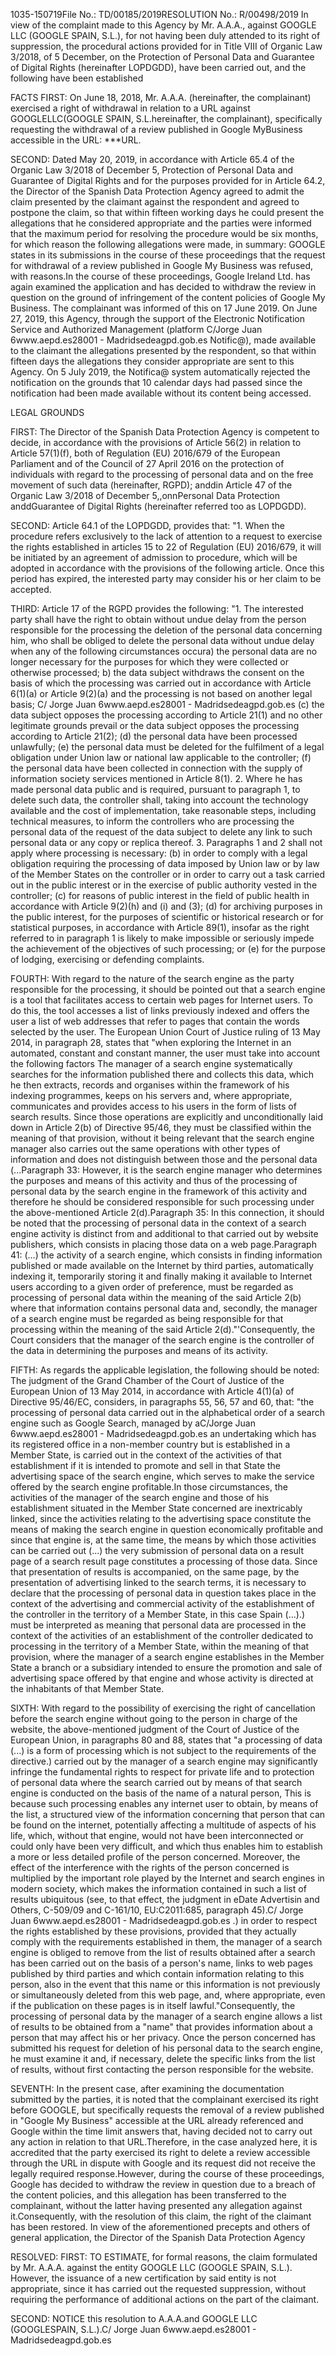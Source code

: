 1035-150719File No.: TD/00185/2019RESOLUTION No.: R/00498/2019 
In view of the complaint made to this Agency by Mr. A.A.A., against GOOGLE LLC (GOOGLE SPAIN, S.L.), for not having been duly attended to its right of suppression, the procedural actions provided for in Title VIII of Organic Law 3/2018, of 5 December, on the Protection of Personal Data and Guarantee of Digital Rights (hereinafter LOPDGDD), have been carried out, and the following have been established

FACTS
FIRST: On June 18, 2018, Mr. A.A.A.  (hereinafter, the complainant) exercised a right of withdrawal in relation to a URL against GOOGLELLC(GOOGLE SPAIN, S.L.hereinafter, the complainant), specifically requesting the withdrawal of a review published in Google MyBusiness accessible in the URL: \*\*\*URL.

SECOND: Dated May 20, 2019, in accordance with Article 65.4 of the Organic Law 3/2018 of December 5, Protection of Personal Data and Guarantee of Digital Rights and for the purposes provided for in Article 64.2, the Director of the Spanish Data Protection Agency agreed to admit the claim presented by the claimant against the respondent and agreed to postpone the claim, so that within fifteen working days he could present the allegations that he considered appropriate and the parties were informed that the maximum period for resolving the procedure would be six months, for which reason the following allegations were made, in summary:
GOOGLE states in its submissions in the course of these proceedings that the request for withdrawal of a review published in Google My Business was refused, with reasons.In the course of these proceedings, Google Ireland Ltd. has again examined the application and has decided to withdraw the review in question on the ground of infringement of the content policies of Google My Business. The complainant was informed of this on 17 June 2019. 
On June 27, 2019, this Agency, through the support of the Electronic Notification Service and Authorized Management (platform C/Jorge Juan 6www.aepd.es28001 - Madridsedeagpd.gob.es Notific@), made available to the claimant the allegations presented by the respondent, so that within fifteen days the allegations they consider appropriate are sent to this Agency. On 5 July 2019, the Notifica@ system automatically rejected the notification on the grounds that 10 calendar days had passed since the notification had been made available without its content being accessed.

LEGAL GROUNDS

FIRST: The Director of the Spanish Data Protection Agency is competent to decide, in accordance with the provisions of Article 56(2) in relation to Article 57(1)(f), both of Regulation (EU) 2016/679 of the European Parliament and of the Council of 27 April 2016 on the protection of individuals with regard to the processing of personal data and on the free movement of such data (hereinafter, RGPD); anddin Article 47 of the Organic Law 3/2018 of December 5,,onnPersonal Data Protection anddGuarantee of Digital Rights (hereinafter referred too as LOPDGDD).

SECOND: Article 64.1 of the LOPDGDD, provides that: "1. When the procedure refers exclusively to the lack of attention to a request to exercise the rights established in articles 15 to 22 of Regulation (EU) 2016/679, it will be initiated by an agreement of admission to procedure, which will be adopted in accordance with the provisions of the following article.   Once this period has expired, the interested party may consider his or her claim to be accepted.

THIRD: Article 17 of the RGPD provides the following: "1.  The interested party shall have the right to obtain without undue delay from the person responsible for the processing the deletion of the personal data concerning him, who shall be obliged to delete the personal data without undue delay when any of the following circumstances occura) the personal data are no longer necessary for the purposes for which they were collected or otherwise processed; b) the data subject withdraws the consent on the basis of which the processing was carried out in accordance with Article 6(1)(a) or Article 9(2)(a) and the processing is not based on another legal basis; C/ Jorge Juan 6www.aepd.es28001 - Madridsedeagpd.gob.es (c) the data subject opposes the processing according to Article 21(1) and no other legitimate grounds prevail or the data subject opposes the processing according to Article 21(2); (d) the personal data have been processed unlawfully; (e) the personal data must be deleted for the fulfilment of a legal obligation under Union law or national law applicable to the controller; (f) the personal data have been collected in connection with the supply of information society services mentioned in Article 8(1). 2. Where he has made personal data public and is required, pursuant to paragraph 1, to delete such data, the controller shall, taking into account the technology available and the cost of implementation, take reasonable steps, including technical measures, to inform the controllers who are processing the personal data of the request of the data subject to delete any link to such personal data or any copy or replica thereof. 3. Paragraphs 1 and 2 shall not apply where processing is necessary: (b) in order to comply with a legal obligation requiring the processing of data imposed by Union law or by law of the Member States on the controller or in order to carry out a task carried out in the public interest or in the exercise of public authority vested in the controller; (c) for reasons of public interest in the field of public health in accordance with Article 9(2)(h) and (i) and (3); (d) for archiving purposes in the public interest, for the purposes of scientific or historical research or for statistical purposes, in accordance with Article 89(1), insofar as the right referred to in paragraph 1 is likely to make impossible or seriously impede the achievement of the objectives of such processing; or (e) for the purpose of lodging, exercising or defending complaints.

FOURTH: With regard to the nature of the search engine as the party responsible for the processing, it should be pointed out that a search engine is a tool that facilitates access to certain web pages for Internet users. To do this, the tool accesses a list of links previously indexed and offers the user a list of web addresses that refer to pages that contain the words selected by the user. The European Union Court of Justice ruling of 13 May 2014, in paragraph 28, states that "when exploring the Internet in an automated, constant and constant manner, the user must take into account the following factors The manager of a search engine systematically searches for the information published there and collects this data, which he then extracts, records and organises within the framework of his indexing programmes, keeps on his servers and, where appropriate, communicates and provides access to his users in the form of lists of search results.   Since those operations are explicitly and unconditionally laid down in Article 2(b) of Directive 95/46, they must be classified within the meaning of that provision, without it being relevant that the search engine manager also carries out the same operations with other types of information and does not distinguish between those and the personal data (...Paragraph 33: However, it is the search engine manager who determines the purposes and means of this activity and thus of the processing of personal data by the search engine in the framework of this activity and therefore he should be considered responsible for such processing under the above-mentioned Article 2(d).Paragraph 35: In this connection, it should be noted that the processing of personal data in the context of a search engine activity is distinct from and additional to that carried out by website publishers, which consists in placing those data on a web page.Paragraph 41: (...) the activity of a search engine, which consists in finding information published or made available on the Internet by third parties, automatically indexing it, temporarily storing it and finally making it available to Internet users according to a given order of preference, must be regarded as processing of personal data within the meaning of the said Article 2(b) where that information contains personal data and, secondly, the manager of a search engine must be regarded as being responsible for that processing within the meaning of the said Article 2(d)."'Consequently, the Court considers that the manager of the search engine is the controller of the data in determining the purposes and means of its activity.

FIFTH: As regards the applicable legislation, the following should be noted: The judgment of the Grand Chamber of the Court of Justice of the European Union of 13 May 2014, in accordance with Article 4(1)(a) of Directive 95/46/EC, considers, in paragraphs 55, 56, 57 and 60, that: "the processing of personal data carried out in the alphabetical order of a search engine such as Google Search, managed by aC/Jorge Juan 6www.aepd.es28001 - Madridsedeagpd.gob.es an undertaking which has its registered office in a non-member country but is established in a Member State, is carried out in the context of the activities of that establishment if it is intended to promote and sell in that State the advertising space of the search engine, which serves to make the service offered by the search engine profitable.In those circumstances, the activities of the manager of the search engine and those of his establishment situated in the Member State concerned are inextricably linked, since the activities relating to the advertising space constitute the means of making the search engine in question economically profitable and since that engine is, at the same time, the means by which those activities can be carried out (...) the very submission of personal data on a result page of a search result page constitutes a processing of those data. Since that presentation of results is accompanied, on the same page, by the presentation of advertising linked to the search terms, it is necessary to declare that the processing of personal data in question takes place in the context of the advertising and commercial activity of the establishment of the controller in the territory of a Member State, in this case Spain (...).) must be interpreted as meaning that personal data are processed in the context of the activities of an establishment of the controller dedicated to processing in the territory of a Member State, within the meaning of that provision, where the manager of a search engine establishes in the Member State a branch or a subsidiary intended to ensure the promotion and sale of advertising space offered by that engine and whose activity is directed at the inhabitants of that Member State.

SIXTH: With regard to the possibility of exercising the right of cancellation before the search engine without going to the person in charge of the website, the above-mentioned judgment of the Court of Justice of the European Union, in paragraphs 80 and 88, states that "a processing of data (...) is a form of processing which is not subject to the requirements of the directive.) carried out by the manager of a search engine may significantly infringe the fundamental rights to respect for private life and to protection of personal data where the search carried out by means of that search engine is conducted on the basis of the name of a natural person, This is because such processing enables any internet user to obtain, by means of the list, a structured view of the information concerning that person that can be found on the internet, potentially affecting a multitude of aspects of his life, which, without that engine, would not have been interconnected or could only have been very difficult, and which thus enables him to establish a more or less detailed profile of the person concerned. Moreover, the effect of the interference with the rights of the person concerned is multiplied by the important role played by the Internet and search engines in modern society, which makes the information contained in such a list of results ubiquitous (see, to that effect, the judgment in eDate Advertisin and Others, C-509/09 and C-161/10, EU:C2011:685, paragraph 45).C/ Jorge Juan 6www.aepd.es28001 - Madridsedeagpd.gob.es .) in order to respect the rights established by these provisions, provided that they actually comply with the requirements established in them, the manager of a search engine is obliged to remove from the list of results obtained after a search has been carried out on the basis of a person's name, links to web pages published by third parties and which contain information relating to this person, also in the event that this name or this information is not previously or simultaneously deleted from this web page, and, where appropriate, even if the publication on these pages is in itself lawful."Consequently, the processing of personal data by the manager of a search engine allows a list of results to be obtained from a "name" that provides information about a person that may affect his or her privacy. Once the person concerned has submitted his request for deletion of his personal data to the search engine, he must examine it and, if necessary, delete the specific links from the list of results, without first contacting the person responsible for the website.

SEVENTH: In the present case, after examining the documentation submitted by the parties, it is noted that the complainant exercised its right before GOOGLE, but specifically requests the removal of a review published in "Google My Business" accessible at the URL already referenced and Google within the time limit answers that, having decided not to carry out any action in relation to that URL.Therefore, in the case analyzed here, it is accredited that the party exercised its right to delete a review accessible through the URL in dispute with Google and its request did not receive the legally required response.However, during the course of these proceedings, Google has decided to withdraw the review in question due to a breach of the content policies, and this allegation has been transferred to the complainant, without the latter having presented any allegation against it.Consequently, with the resolution of this claim, the right of the claimant has been restored. In view of the aforementioned precepts and others of general application, the Director of the Spanish Data Protection Agency

RESOLVED:
FIRST: TO ESTIMATE, for formal reasons, the claim formulated by Mr. A.A.A. against the entity GOOGLE LLC (GOOGLE SPAIN, S.L.). However, the issuance of a new certification by said entity is not appropriate, since it has carried out the requested suppression, without requiring the performance of additional actions on the part of the claimant.

SECOND: NOTICE this resolution to A.A.A.and GOOGLE LLC (GOOGLESPAIN, S.L.).C/ Jorge Juan 6www.aepd.es28001 - Madridsedeagpd.gob.es
